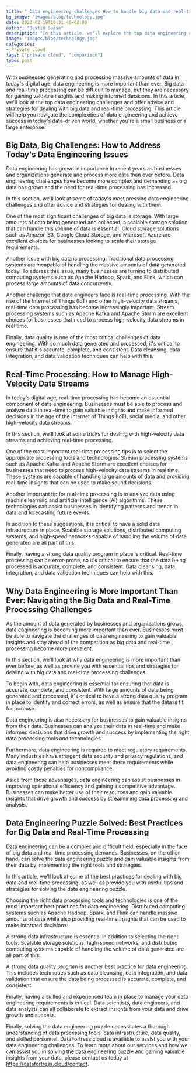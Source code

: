 ```yaml
---
title: " Data engineering challenges How to handle big data and real-time processing"
bg_image: "images/blog/technology.jpg"
date: 2023-02-19T10:31:46+02:00
author: "Justin Guese"
description: "In this article, we'll explore the top data engineering challenges and provide you with tips and strategies for handling big data and real-time processing."
image: "images/blog/technology.jpg"
categories:
- Private cloud
tags: ["private cloud", "comparison"]
type: post
---
```



With businesses generating and processing massive amounts of data in today's digital age, data engineering is more important than ever. Big data and real-time processing can be difficult to manage, but they are necessary for gaining valuable insights and making informed decisions. In this article, we'll look at the top data engineering challenges and offer advice and strategies for dealing with big data and real-time processing. This article will help you navigate the complexities of data engineering and achieve success in today's data-driven world, whether you're a small business or a large enterprise.

## Big Data, Big Challenges: How to Address Today's Data Engineering Issues

Data engineering has grown in importance in recent years as businesses and organizations generate and process more data than ever before. Data engineering challenges have become more complex and demanding as big data has grown and the need for real-time processing has increased.

In this section, we'll look at some of today's most pressing data engineering challenges and offer advice and strategies for dealing with them.

One of the most significant challenges of big data is storage. With large amounts of data being generated and collected, a scalable storage solution that can handle this volume of data is essential. Cloud storage solutions such as Amazon S3, Google Cloud Storage, and Microsoft Azure are excellent choices for businesses looking to scale their storage requirements.

Another issue with big data is processing. Traditional data processing systems are incapable of handling the massive amounts of data generated today. To address this issue, many businesses are turning to distributed computing systems such as Apache Hadoop, Spark, and Flink, which can process large amounts of data concurrently.

Another challenge that data engineers face is real-time processing. With the rise of the Internet of Things (IoT) and other high-velocity data streams, real-time data processing has become increasingly important. Stream processing systems such as Apache Kafka and Apache Storm are excellent choices for businesses that need to process high-velocity data streams in real time.

Finally, data quality is one of the most critical challenges of data engineering. With so much data generated and processed, it's critical to ensure that it's accurate, complete, and consistent. Data cleansing, data integration, and data validation techniques can help with this.

## Real-Time Processing: How to Manage High-Velocity Data Streams

In today's digital age, real-time processing has become an essential component of data engineering. Businesses must be able to process and analyze data in real-time to gain valuable insights and make informed decisions in the age of the Internet of Things (IoT), social media, and other high-velocity data streams.

In this section, we'll look at some tricks for dealing with high-velocity data streams and achieving real-time processing.

One of the most important real-time processing tips is to select the appropriate processing tools and technologies. Stream processing systems such as Apache Kafka and Apache Storm are excellent choices for businesses that need to process high-velocity data streams in real time. These systems are capable of handling large amounts of data and providing real-time insights that can be used to make sound decisions.

Another important tip for real-time processing is to analyze data using machine learning and artificial intelligence (AI) algorithms. These technologies can assist businesses in identifying patterns and trends in data and forecasting future events.

In addition to these suggestions, it is critical to have a solid data infrastructure in place. Scalable storage solutions, distributed computing systems, and high-speed networks capable of handling the volume of data generated are all part of this.

Finally, having a strong data quality program in place is critical. Real-time processing can be error-prone, so it's critical to ensure that the data being processed is accurate, complete, and consistent. Data cleansing, data integration, and data validation techniques can help with this.

## Why Data Engineering is More Important Than Ever: Navigating the Big Data and Real-Time Processing Challenges

As the amount of data generated by businesses and organizations grows, data engineering is becoming more important than ever. Businesses must be able to navigate the challenges of data engineering to gain valuable insights and stay ahead of the competition as big data and real-time processing become more prevalent.

In this section, we'll look at why data engineering is more important than ever before, as well as provide you with essential tips and strategies for dealing with big data and real-time processing challenges.

To begin with, data engineering is essential for ensuring that data is accurate, complete, and consistent. With large amounts of data being generated and processed, it's critical to have a strong data quality program in place to identify and correct errors, as well as ensure that the data is fit for purpose.

Data engineering is also necessary for businesses to gain valuable insights from their data. Businesses can analyze their data in real-time and make informed decisions that drive growth and success by implementing the right data processing tools and technologies.

Furthermore, data engineering is required to meet regulatory requirements. Many industries have stringent data security and privacy regulations, and data engineering can help businesses meet these requirements while avoiding costly penalties for noncompliance.

Aside from these advantages, data engineering can assist businesses in improving operational efficiency and gaining a competitive advantage. Businesses can make better use of their resources and gain valuable insights that drive growth and success by streamlining data processing and analysis.

## Data Engineering Puzzle Solved: Best Practices for Big Data and Real-Time Processing

Data engineering can be a complex and difficult field, especially in the face of big data and real-time processing demands. Businesses, on the other hand, can solve the data engineering puzzle and gain valuable insights from their data by implementing the right tools and strategies.

In this article, we'll look at some of the best practices for dealing with big data and real-time processing, as well as provide you with useful tips and strategies for solving the data engineering puzzle.

Choosing the right data processing tools and technologies is one of the most important best practices for data engineering. Distributed computing systems such as Apache Hadoop, Spark, and Flink can handle massive amounts of data while also providing real-time insights that can be used to make informed decisions.

A strong data infrastructure is essential in addition to selecting the right tools. Scalable storage solutions, high-speed networks, and distributed computing systems capable of handling the volume of data generated are all part of this.

A strong data quality program is another best practice for data engineering. This includes techniques such as data cleansing, data integration, and data validation that ensure the data being processed is accurate, complete, and consistent.

Finally, having a skilled and experienced team in place to manage your data engineering requirements is critical. Data scientists, data engineers, and data analysts can all collaborate to extract insights from your data and drive growth and success.

Finally, solving the data engineering puzzle necessitates a thorough understanding of data processing tools, data infrastructure, data quality, and skilled personnel. DataFortress.cloud is available to assist you with your data engineering challenges. To learn more about our services and how we can assist you in solving the data engineering puzzle and gaining valuable insights from your data, please contact us today at https://datafortress.cloud/contact.



